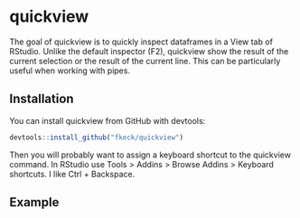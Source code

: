 
# quickview

<!-- badges: start -->
<!-- badges: end -->

The goal of quickview is to quickly inspect dataframes in a View tab of RStudio. Unlike the default inspector (F2), quickview show the result of the current selection or the result of the current line. This can be particularly useful when working with pipes.

## Installation

You can install quickview from GitHub with devtools:

``` r
devtools::install_github("fkeck/quickview")
```
Then you will probably want to assign a keyboard shortcut to the quickview command. In RStudio use Tools > Addins > Browse Addins > Keyboard shortcuts.
I like Ctrl + Backspace.

## Example

